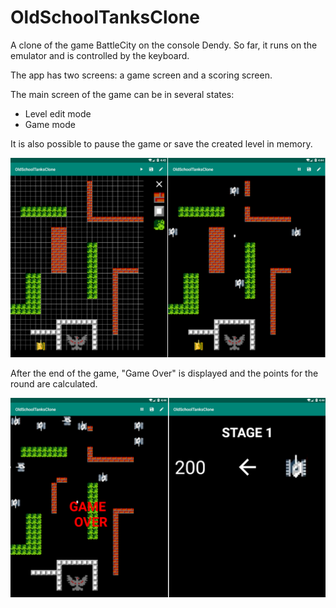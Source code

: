 # OldSchoolTanksClone
A clone of the game BattleCity on the console Dendy. So far, it runs on the emulator and is controlled by the keyboard.

The app has two screens: a game screen and a scoring screen.

The main screen of the game can be in several states:
* Level edit mode
* Game mode

It is also possible to pause the game or save the created level in memory.

![](app/src/main/res/mipmap-xxxhdpi/2-3.png)

After the end of the game, "Game Over" is displayed and the points for the round are calculated.

![](app/src/main/res/mipmap-xxxhdpi/4-5.png)
